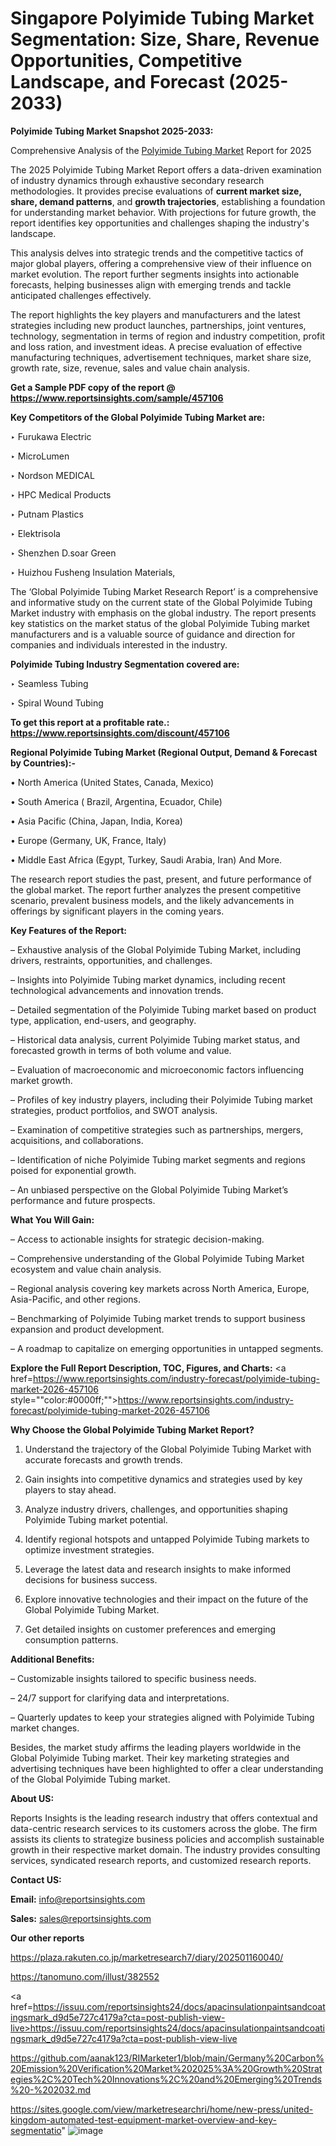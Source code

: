 # Singapore Polyimide Tubing Market Segmentation: Size, Share, Revenue Opportunities, Competitive Landscape, and Forecast (2025-2033)

<strong>Polyimide Tubing Market Snapshot 2025-2033:</strong>

Comprehensive Analysis of the <a href=https://www.reportsinsights.com/sample/457106>Polyimide Tubing Market</a> Report for 2025

The 2025 Polyimide Tubing Market Report offers a data-driven examination of industry dynamics through exhaustive secondary research methodologies. It provides precise evaluations of <strong>current market size, share, demand patterns</strong>, and <strong>growth trajectories</strong>, establishing a foundation for understanding market behavior. With projections for future growth, the report identifies key opportunities and challenges shaping the industry's landscape.

This analysis delves into strategic trends and the competitive tactics of major global players, offering a comprehensive view of their influence on market evolution. The report further segments insights into actionable forecasts, helping businesses align with emerging trends and tackle anticipated challenges effectively.

The report highlights the key players and manufacturers and the latest strategies including new product launches, partnerships, joint ventures, technology, segmentation in terms of region and industry competition, profit and loss ration, and investment ideas. A precise evaluation of effective manufacturing techniques, advertisement techniques, market share size, growth rate, size, revenue, sales and value chain analysis.

<strong>Get a Sample PDF copy of the report @ <a href=https://www.reportsinsights.com/sample/457106 style=color:#0000ff;>https://www.reportsinsights.com/sample/457106</a></strong>

<strong>Key Competitors of the Global Polyimide Tubing Market are:</strong>

‣ Furukawa Electric

‣ MicroLumen

‣ Nordson MEDICAL

‣ HPC Medical Products

‣ Putnam Plastics

‣ Elektrisola

‣ Shenzhen D.soar Green

‣ Huizhou Fusheng Insulation Materials,

The ‘Global Polyimide Tubing Market Research Report’ is a comprehensive and informative study on the current state of the Global Polyimide Tubing Market industry with emphasis on the global industry. The report presents key statistics on the market status of the global Polyimide Tubing market manufacturers and is a valuable source of guidance and direction for companies and individuals interested in the industry.

<strong>Polyimide Tubing Industry Segmentation covered are:</strong>

‣ Seamless Tubing

‣ Spiral Wound Tubing

<strong>To get this report at a profitable rate.: <a href=https://www.reportsinsights.com/discount/457106 style=color:#0000ff;>https://www.reportsinsights.com/discount/457106</a></strong>

<strong>Regional Polyimide Tubing Market (Regional Output, Demand &amp; Forecast by Countries):-</strong>

• North America (United States, Canada, Mexico)

• South America ( Brazil, Argentina, Ecuador, Chile)

• Asia Pacific (China, Japan, India, Korea)

• Europe (Germany, UK, France, Italy)

• Middle East Africa (Egypt, Turkey, Saudi Arabia, Iran) And More.

The research report studies the past, present, and future performance of the global market. The report further analyzes the present competitive scenario, prevalent business models, and the likely advancements in offerings by significant players in the coming years.

<strong>Key Features of the Report:</strong>

– Exhaustive analysis of the Global Polyimide Tubing Market, including drivers, restraints, opportunities, and challenges.

– Insights into Polyimide Tubing market dynamics, including recent technological advancements and innovation trends.

– Detailed segmentation of the Polyimide Tubing market based on product type, application, end-users, and geography.

– Historical data analysis, current Polyimide Tubing market status, and forecasted growth in terms of both volume and value.

– Evaluation of macroeconomic and microeconomic factors influencing market growth.

– Profiles of key industry players, including their Polyimide Tubing market strategies, product portfolios, and SWOT analysis.

– Examination of competitive strategies such as partnerships, mergers, acquisitions, and collaborations.

– Identification of niche Polyimide Tubing market segments and regions poised for exponential growth.

– An unbiased perspective on the Global Polyimide Tubing Market’s performance and future prospects.

<strong>What You Will Gain:</strong>

– Access to actionable insights for strategic decision-making.

– Comprehensive understanding of the Global Polyimide Tubing Market ecosystem and value chain analysis.

– Regional analysis covering key markets across North America, Europe, Asia-Pacific, and other regions.

– Benchmarking of Polyimide Tubing market trends to support business expansion and product development.

– A roadmap to capitalize on emerging opportunities in untapped segments.

<strong>Explore the Full Report Description, TOC, Figures, and Charts:</strong>
<a href=https://www.reportsinsights.com/industry-forecast/polyimide-tubing-market-2026-457106 style=""color:#0000ff;"">https://www.reportsinsights.com/industry-forecast/polyimide-tubing-market-2026-457106</a>

<strong>Why Choose the Global Polyimide Tubing Market Report?</strong>

1. Understand the trajectory of the Global Polyimide Tubing Market with accurate forecasts and growth trends.

2. Gain insights into competitive dynamics and strategies used by key players to stay ahead.

3. Analyze industry drivers, challenges, and opportunities shaping Polyimide Tubing market potential.

4. Identify regional hotspots and untapped Polyimide Tubing markets to optimize investment strategies.

5. Leverage the latest data and research insights to make informed decisions for business success.

6. Explore innovative technologies and their impact on the future of the Global Polyimide Tubing Market.

7. Get detailed insights on customer preferences and emerging consumption patterns.

<strong>Additional Benefits:</strong>

– Customizable insights tailored to specific business needs.

– 24/7 support for clarifying data and interpretations.

– Quarterly updates to keep your strategies aligned with Polyimide Tubing market changes.

Besides, the market study affirms the leading players worldwide in the Global Polyimide Tubing market. Their key marketing strategies and advertising techniques have been highlighted to offer a clear understanding of the Global Polyimide Tubing market.

<strong><strong>About US</strong>:</strong>

Reports Insights is the leading research industry that offers contextual and data-centric research services to its customers across the globe. The firm assists its clients to strategize business policies and accomplish sustainable growth in their respective market domain. The industry provides consulting services, syndicated research reports, and customized research reports.

<strong>Contact US:</strong>

<p class=><b>Email:</b> <a href=mailto:info@reportsinsights.com>info@reportsinsights.com</a></p>
<p class=><b>Sales:</b> <a href=mailto:sales@reportsinsights.com>sales@reportsinsights.com</a></p>

<strong>Our other reports</strong>

<a href=https://plaza.rakuten.co.jp/marketresearch7/diary/202501160040/>https://plaza.rakuten.co.jp/marketresearch7/diary/202501160040/</a>

<a href=https://tanomuno.com/illust/382552>https://tanomuno.com/illust/382552</a>

<a href=https://issuu.com/reportsinsights24/docs/apacinsulationpaintsandcoatingsmark_d9d5e727c4179a?cta=post-publish-view-live>https://issuu.com/reportsinsights24/docs/apacinsulationpaintsandcoatingsmark_d9d5e727c4179a?cta=post-publish-view-live</a>

<a href=https://github.com/aanak123/RIMarketer1/blob/main/Germany%20Carbon%20Emission%20Verification%20Market%202025%3A%20Growth%20Strategies%2C%20Tech%20Innovations%2C%20and%20Emerging%20Trends%20-%202032.md>https://github.com/aanak123/RIMarketer1/blob/main/Germany%20Carbon%20Emission%20Verification%20Market%202025%3A%20Growth%20Strategies%2C%20Tech%20Innovations%2C%20and%20Emerging%20Trends%20-%202032.md</a>

<a href=https://sites.google.com/view/marketresearchri/home/new-press/united-kingdom-automated-test-equipment-market-overview-and-key-segmentatio>https://sites.google.com/view/marketresearchri/home/new-press/united-kingdom-automated-test-equipment-market-overview-and-key-segmentatio</a>"
![image](https://github.com/user-attachments/assets/dd4a318e-98a7-47cc-9a3b-513ed45fb1ce)
